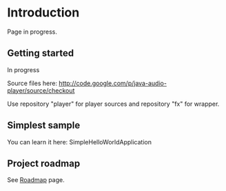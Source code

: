 # Introduction #
Page in progress.

## Getting started ##
In progress

Source files here: http://code.google.com/p/java-audio-player/source/checkout

Use repository "player" for player sources and repository "fx" for wrapper.

## Simplest sample ##
You can learn it here: SimpleHelloWorldApplication

## Project roadmap ##
See [Roadmap](Roadmap.md) page.